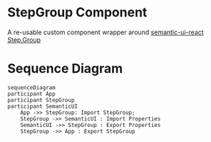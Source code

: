 # StepGroup Component

A re-usable custom component wrapper around [semantic-ui-react Step.Group](https://react.semantic-ui.com/elements/step)

# Sequence Diagram

```mermaid
sequenceDiagram
participant App
participant StepGroup
participant SemanticUI
    App ->> StepGroup: Import StepGroup;
    StepGroup ->> SemanticUI : Import Properties
    SemanticUI ->> StepGroup : Export Properties
    StepGroup ->> App : Export StepGroup
```
